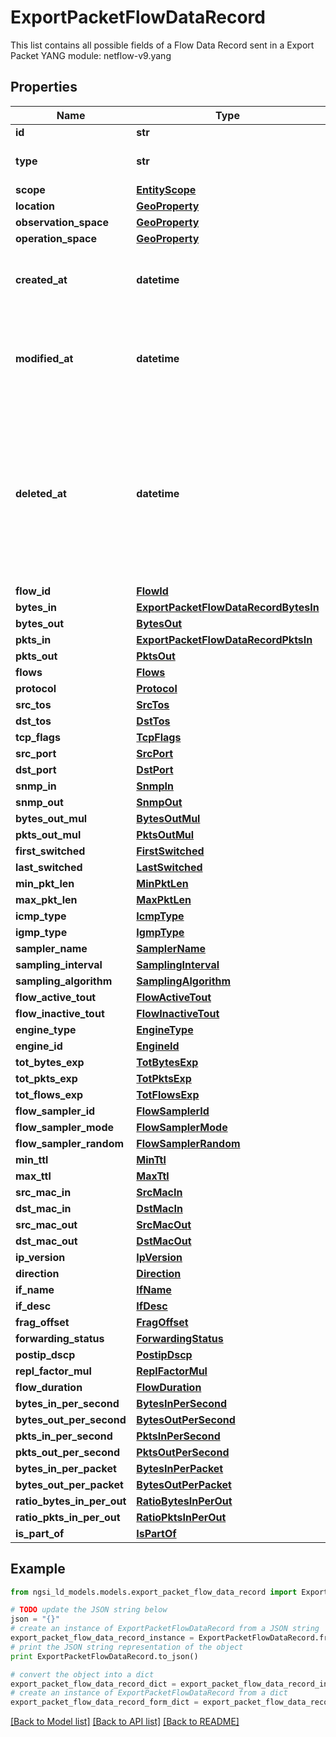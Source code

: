 # ExportPacketFlowDataRecord

This list contains all possible fields of a Flow Data Record sent in a Export Packet  YANG module: netflow-v9.yang 

## Properties

Name | Type | Description | Notes
------------ | ------------- | ------------- | -------------
**id** | **str** | Entity id.  | [optional] 
**type** | **str** | NGSI-LD Entity identifier. It has to be ExportPacketFlowDataRecord. | [default to 'ExportPacketFlowDataRecord']
**scope** | [**EntityScope**](EntityScope.md) |  | [optional] 
**location** | [**GeoProperty**](GeoProperty.md) |  | [optional] 
**observation_space** | [**GeoProperty**](GeoProperty.md) |  | [optional] 
**operation_space** | [**GeoProperty**](GeoProperty.md) |  | [optional] 
**created_at** | **datetime** | Is defined as the temporal Property at which the Entity, Property or Relationship was entered into an NGSI-LD system.  | [optional] [readonly] 
**modified_at** | **datetime** | Is defined as the temporal Property at which the Entity, Property or Relationship was last modified in an NGSI-LD system, e.g. in order to correct a previously entered incorrect value.  | [optional] [readonly] 
**deleted_at** | **datetime** | Is defined as the temporal Property at which the Entity, Property or Relationship was deleted from an NGSI-LD system.  Entity deletion timestamp. See clause 4.8 It is only used in notifications reporting deletions and in the Temporal Representation of Entities (clause 4.5.6), Properties (clause 4.5.7), Relationships (clause 4.5.8) and LanguageProperties (clause 5.2.32).  | [optional] [readonly] 
**flow_id** | [**FlowId**](FlowId.md) |  | [optional] 
**bytes_in** | [**ExportPacketFlowDataRecordBytesIn**](ExportPacketFlowDataRecordBytesIn.md) |  | 
**bytes_out** | [**BytesOut**](BytesOut.md) |  | [optional] 
**pkts_in** | [**ExportPacketFlowDataRecordPktsIn**](ExportPacketFlowDataRecordPktsIn.md) |  | 
**pkts_out** | [**PktsOut**](PktsOut.md) |  | [optional] 
**flows** | [**Flows**](Flows.md) |  | [optional] 
**protocol** | [**Protocol**](Protocol.md) |  | 
**src_tos** | [**SrcTos**](SrcTos.md) |  | [optional] 
**dst_tos** | [**DstTos**](DstTos.md) |  | [optional] 
**tcp_flags** | [**TcpFlags**](TcpFlags.md) |  | [optional] 
**src_port** | [**SrcPort**](SrcPort.md) |  | 
**dst_port** | [**DstPort**](DstPort.md) |  | 
**snmp_in** | [**SnmpIn**](SnmpIn.md) |  | [optional] 
**snmp_out** | [**SnmpOut**](SnmpOut.md) |  | [optional] 
**bytes_out_mul** | [**BytesOutMul**](BytesOutMul.md) |  | [optional] 
**pkts_out_mul** | [**PktsOutMul**](PktsOutMul.md) |  | [optional] 
**first_switched** | [**FirstSwitched**](FirstSwitched.md) |  | 
**last_switched** | [**LastSwitched**](LastSwitched.md) |  | 
**min_pkt_len** | [**MinPktLen**](MinPktLen.md) |  | [optional] 
**max_pkt_len** | [**MaxPktLen**](MaxPktLen.md) |  | [optional] 
**icmp_type** | [**IcmpType**](IcmpType.md) |  | [optional] 
**igmp_type** | [**IgmpType**](IgmpType.md) |  | [optional] 
**sampler_name** | [**SamplerName**](SamplerName.md) |  | [optional] 
**sampling_interval** | [**SamplingInterval**](SamplingInterval.md) |  | [optional] 
**sampling_algorithm** | [**SamplingAlgorithm**](SamplingAlgorithm.md) |  | [optional] 
**flow_active_tout** | [**FlowActiveTout**](FlowActiveTout.md) |  | [optional] 
**flow_inactive_tout** | [**FlowInactiveTout**](FlowInactiveTout.md) |  | [optional] 
**engine_type** | [**EngineType**](EngineType.md) |  | [optional] 
**engine_id** | [**EngineId**](EngineId.md) |  | [optional] 
**tot_bytes_exp** | [**TotBytesExp**](TotBytesExp.md) |  | [optional] 
**tot_pkts_exp** | [**TotPktsExp**](TotPktsExp.md) |  | [optional] 
**tot_flows_exp** | [**TotFlowsExp**](TotFlowsExp.md) |  | [optional] 
**flow_sampler_id** | [**FlowSamplerId**](FlowSamplerId.md) |  | [optional] 
**flow_sampler_mode** | [**FlowSamplerMode**](FlowSamplerMode.md) |  | [optional] 
**flow_sampler_random** | [**FlowSamplerRandom**](FlowSamplerRandom.md) |  | [optional] 
**min_ttl** | [**MinTtl**](MinTtl.md) |  | [optional] 
**max_ttl** | [**MaxTtl**](MaxTtl.md) |  | [optional] 
**src_mac_in** | [**SrcMacIn**](SrcMacIn.md) |  | 
**dst_mac_in** | [**DstMacIn**](DstMacIn.md) |  | 
**src_mac_out** | [**SrcMacOut**](SrcMacOut.md) |  | [optional] 
**dst_mac_out** | [**DstMacOut**](DstMacOut.md) |  | [optional] 
**ip_version** | [**IpVersion**](IpVersion.md) |  | 
**direction** | [**Direction**](Direction.md) |  | [optional] 
**if_name** | [**IfName**](IfName.md) |  | [optional] 
**if_desc** | [**IfDesc**](IfDesc.md) |  | [optional] 
**frag_offset** | [**FragOffset**](FragOffset.md) |  | [optional] 
**forwarding_status** | [**ForwardingStatus**](ForwardingStatus.md) |  | [optional] 
**postip_dscp** | [**PostipDscp**](PostipDscp.md) |  | [optional] 
**repl_factor_mul** | [**ReplFactorMul**](ReplFactorMul.md) |  | [optional] 
**flow_duration** | [**FlowDuration**](FlowDuration.md) |  | [optional] 
**bytes_in_per_second** | [**BytesInPerSecond**](BytesInPerSecond.md) |  | [optional] 
**bytes_out_per_second** | [**BytesOutPerSecond**](BytesOutPerSecond.md) |  | [optional] 
**pkts_in_per_second** | [**PktsInPerSecond**](PktsInPerSecond.md) |  | [optional] 
**pkts_out_per_second** | [**PktsOutPerSecond**](PktsOutPerSecond.md) |  | [optional] 
**bytes_in_per_packet** | [**BytesInPerPacket**](BytesInPerPacket.md) |  | [optional] 
**bytes_out_per_packet** | [**BytesOutPerPacket**](BytesOutPerPacket.md) |  | [optional] 
**ratio_bytes_in_per_out** | [**RatioBytesInPerOut**](RatioBytesInPerOut.md) |  | [optional] 
**ratio_pkts_in_per_out** | [**RatioPktsInPerOut**](RatioPktsInPerOut.md) |  | [optional] 
**is_part_of** | [**IsPartOf**](IsPartOf.md) |  | 

## Example

```python
from ngsi_ld_models.models.export_packet_flow_data_record import ExportPacketFlowDataRecord

# TODO update the JSON string below
json = "{}"
# create an instance of ExportPacketFlowDataRecord from a JSON string
export_packet_flow_data_record_instance = ExportPacketFlowDataRecord.from_json(json)
# print the JSON string representation of the object
print ExportPacketFlowDataRecord.to_json()

# convert the object into a dict
export_packet_flow_data_record_dict = export_packet_flow_data_record_instance.to_dict()
# create an instance of ExportPacketFlowDataRecord from a dict
export_packet_flow_data_record_form_dict = export_packet_flow_data_record.from_dict(export_packet_flow_data_record_dict)
```
[[Back to Model list]](../README.md#documentation-for-models) [[Back to API list]](../README.md#documentation-for-api-endpoints) [[Back to README]](../README.md)


